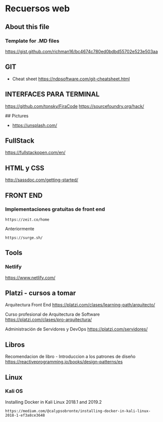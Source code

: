 # Recuersos web

## About this file
### Template for .MD files
https://gist.github.com/richman16/bc4674c780ed0bdbd55702e523e503aa

## GIT
* Cheat sheet
https://ndpsoftware.com/git-cheatsheet.html

## INTERFACES PARA TERMINAL
https://github.com/tonsky/FiraCode
https://sourcefoundry.org/hack/

## Pictures
* https://unsplash.com/

## FullStack
https://fullstackopen.com/en/

## HTML y CSS
http://sassdoc.com/getting-started/

## FRONT END
### Implementaciones gratuitas de front end
```
https://zeit.co/home
```
Anteriormente 
```
https://surge.sh/
```

## Tools

### Netlify
https://www.netlify.com/

## Platzi - cursos a tomar
Arquitectura Front End
https://platzi.com/clases/learning-path/arquitecto/

Curso profesional de Arquitectura de Software
https://platzi.com/clases/pro-arquitectura/

Administración de Servidores y DevOps
https://platzi.com/servidores/

## Libros
Recomendacion de libro - Introduccion a los patrones de diseño
https://reactiveprogramming.io/books/design-patterns/es


## Linux 
### Kali OS
Installing Docker in Kali Linux 2018.1 and 2019.2
```
https://medium.com/@calypsobronte/installing-docker-in-kali-linux-2018-1-ef3a8ce3648
```

